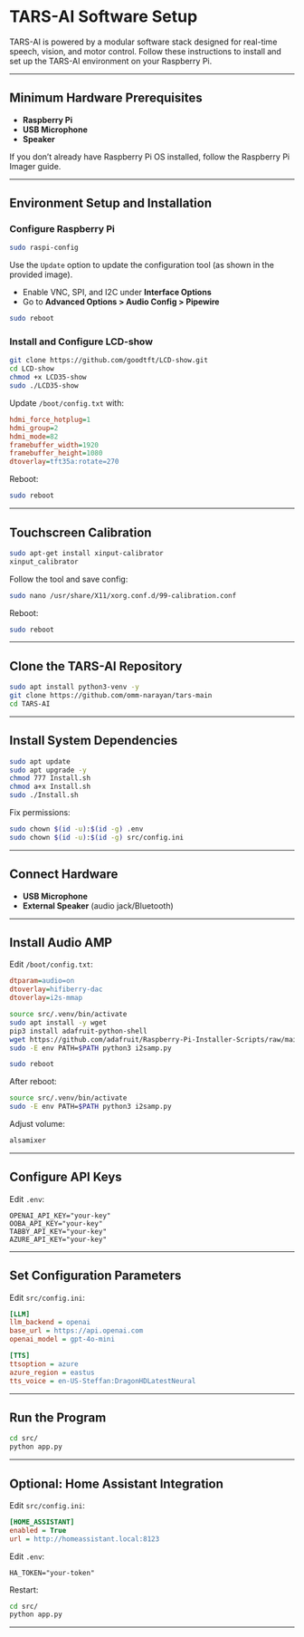 # TARS-AI Software Setup

TARS-AI is powered by a modular software stack designed for real-time speech, vision, and motor control. Follow these instructions to install and set up the TARS-AI environment on your Raspberry Pi.

---

## Minimum Hardware Prerequisites

* **Raspberry Pi**
* **USB Microphone**
* **Speaker**

If you don’t already have Raspberry Pi OS installed, follow the Raspberry Pi Imager guide.

---

## Environment Setup and Installation

### Configure Raspberry Pi

```sh
sudo raspi-config
```

Use the `Update` option to update the configuration tool (as shown in the provided image).

* Enable VNC, SPI, and I2C under **Interface Options**
* Go to **Advanced Options > Audio Config > Pipewire**

```sh
sudo reboot
```

### Install and Configure LCD-show

```sh
git clone https://github.com/goodtft/LCD-show.git
cd LCD-show
chmod +x LCD35-show
sudo ./LCD35-show
```

Update `/boot/config.txt` with:

```ini
hdmi_force_hotplug=1
hdmi_group=2
hdmi_mode=82
framebuffer_width=1920
framebuffer_height=1080
dtoverlay=tft35a:rotate=270
```

Reboot:

```sh
sudo reboot
```

---

## Touchscreen Calibration

```sh
sudo apt-get install xinput-calibrator
xinput_calibrator
```

Follow the tool and save config:

```sh
sudo nano /usr/share/X11/xorg.conf.d/99-calibration.conf
```

Reboot:

```sh
sudo reboot
```

---

## Clone the TARS-AI Repository

```sh
sudo apt install python3-venv -y
git clone https://github.com/omm-narayan/tars-main
cd TARS-AI
```

---

## Install System Dependencies

```sh
sudo apt update
sudo apt upgrade -y
chmod 777 Install.sh
chmod a+x Install.sh
sudo ./Install.sh
```

Fix permissions:

```sh
sudo chown $(id -u):$(id -g) .env
sudo chown $(id -u):$(id -g) src/config.ini
```

---

## Connect Hardware

* **USB Microphone**
* **External Speaker** (audio jack/Bluetooth)

---

## Install Audio AMP

Edit `/boot/config.txt`:

```ini
dtparam=audio=on
dtoverlay=hifiberry-dac
dtoverlay=i2s-mmap
```

```sh
source src/.venv/bin/activate
sudo apt install -y wget
pip3 install adafruit-python-shell
wget https://github.com/adafruit/Raspberry-Pi-Installer-Scripts/raw/main/i2samp.py
sudo -E env PATH=$PATH python3 i2samp.py
```

```sh
sudo reboot
```

After reboot:

```sh
source src/.venv/bin/activate
sudo -E env PATH=$PATH python3 i2samp.py
```

Adjust volume:

```sh
alsamixer
```

---

## Configure API Keys

Edit `.env`:

```env
OPENAI_API_KEY="your-key"
OOBA_API_KEY="your-key"
TABBY_API_KEY="your-key"
AZURE_API_KEY="your-key"
```

---

## Set Configuration Parameters

Edit `src/config.ini`:

```ini
[LLM]
llm_backend = openai
base_url = https://api.openai.com
openai_model = gpt-4o-mini

[TTS]
ttsoption = azure
azure_region = eastus
tts_voice = en-US-Steffan:DragonHDLatestNeural
```

---

## Run the Program

```sh
cd src/
python app.py
```

---

## Optional: Home Assistant Integration

Edit `src/config.ini`:

```ini
[HOME_ASSISTANT]
enabled = True
url = http://homeassistant.local:8123
```

Edit `.env`:

```env
HA_TOKEN="your-token"
```

Restart:

```sh
cd src/
python app.py
```

---

